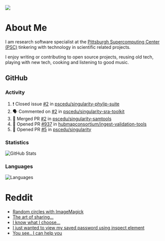 ![](https://komarev.com/ghpvc/?username=icaoberg)

# About Me
I am research software specialist at the [Pittsburgh Supercomputing Center (PSC)](https://www.psc.edu/) tinkering with technology in scientific related projects.

I enjoy writing or contributing to open source projects, reusing old tech, playing with new tech, cooking and listening to good music.

## GitHub
### Activity
<!--START_SECTION:activity-->
1. ❗️ Closed issue [#2](https://github.com/pscedu/singularity-phylip-suite/issues/2) in [pscedu/singularity-phylip-suite](https://github.com/pscedu/singularity-phylip-suite)
2. 🗣 Commented on [#2](https://github.com/pscedu/singularity-sra-toolkit/issues/2) in [pscedu/singularity-sra-toolkit](https://github.com/pscedu/singularity-sra-toolkit)
3. 🎉 Merged PR [#2](https://github.com/pscedu/singularity-samtools/pull/2) in [pscedu/singularity-samtools](https://github.com/pscedu/singularity-samtools)
4. 💪 Opened PR [#937](https://github.com/hubmapconsortium/ingest-validation-tools/pull/937) in [hubmapconsortium/ingest-validation-tools](https://github.com/hubmapconsortium/ingest-validation-tools)
5. 💪 Opened PR [#5](https://github.com/pscedu/singularity/pull/5) in [pscedu/singularity](https://github.com/pscedu/singularity)
<!--END_SECTION:activity-->

### Statistics
![GitHub Stats](https://github-readme-stats.vercel.app/api?username=icaoberg&count_private=true&show_icons=true)

### Languages
![Languages](https://github-readme-stats.vercel.app/api/top-langs/?username=icaoberg&show_icons=true&langs_count=10&hide=HTML,CSS,M)

# Reddit
<!-- BLOG-POST-LIST:START -->
- [Random circles with ImageMagick](https://www.reddit.com/r/u_icaoberg/comments/p04t90/random_circles_with_imagemagick/)
- [The art of sharing...](https://www.reddit.com/r/u_icaoberg/comments/oyp9pc/the_art_of_sharing/)
- [I know what I choose…](https://www.reddit.com/r/u_icaoberg/comments/oyoolb/i_know_what_i_choose/)
- [I just wanted to view my saved password using inspect element](https://www.reddit.com/r/u_icaoberg/comments/oyol4r/i_just_wanted_to_view_my_saved_password_using/)
- [You see.. I can help you](https://www.reddit.com/r/u_icaoberg/comments/omhqz4/you_see_i_can_help_you/)
<!-- BLOG-POST-LIST:END -->
